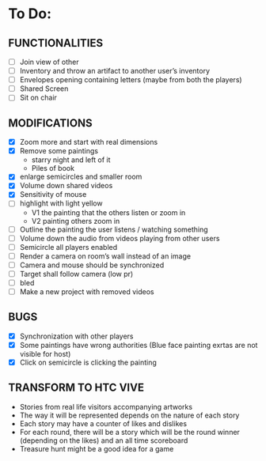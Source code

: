 # To Do:

## FUNCTIONALITIES

- [ ] Join view of other 
- [ ] Inventory and throw an artifact to another user’s inventory
- [ ] Envelopes opening containing letters (maybe from both the players)
- [ ] Shared Screen
- [ ] Sit on chair

## MODIFICATIONS
- [X] Zoom more and start with real dimensions 
- [X] Remove some paintings
     - starry night and left of it
     - Piles of book
- [X] enlarge semicircles and smaller room
- [X] Volume down shared videos
- [X] Sensitivity of mouse
- [ ] highlight with light yellow 
     - V1 the painting that the others listen or zoom in
     - V2 painting others zoom in 
- [ ] Outline the painting the user listens / watching something
- [ ] Volume down the audio from videos playing from other users
- [ ] Semicircle all players enabled
- [ ] Render a camera on room’s wall instead of an image
- [ ] Camera and mouse should be synchronized 
- [ ] Target shall follow camera (low pr) 
- [ ] bled 
- [ ] Make a new project with removed videos 

## BUGS
- [X] Synchronization with other players
- [X] Some paintings have wrong authorities (Blue face painting exrtas are not visible for host)
- [X] Click on semicircle is clicking the painting

## TRANSFORM TO HTC VIVE


- Stories from real life visitors accompanying artworks 
- The way it will be represented depends on the nature of each story 
- Each story may have a counter of likes and dislikes
- For each round, there will be a story which will be the round winner (depending on the likes) and an all time scoreboard
- Treasure hunt might be a good idea for a game

